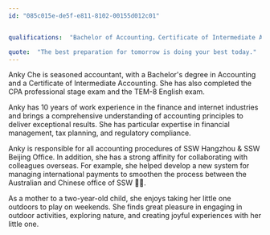 ```yaml
---
id: "085c015e-de5f-e811-8102-00155d012c01"


qualifications:  "Bachelor of Accounting，Certificate of Intermediate Accounting" 

quote:  "The best preparation for tomorrow is doing your best today."
---
```


Anky Che is seasoned accountant, with a Bachelor's degree in Accounting and a Certificate of Intermediate Accounting. She has also completed the CPA professional stage exam and the TEM-8 English exam.

Anky has 10 years of work experience in the finance and internet industries and brings a comprehensive understanding of accounting principles to deliver exceptional results. She has particular expertise in financial management, tax planning, and regulatory compliance. 

Anky is responsible for all accounting procedures of SSW Hangzhou & SSW Beijing Office. In addition, she has a strong affinity for collaborating with colleagues overseas. For example, she helped develop a new system for managing international payments to smoothen the process between the Australian and Chinese office of SSW 🎉🎇.

As a mother to a two-year-old child, she enjoys taking her little one outdoors to play on weekends. She finds great pleasure in engaging in outdoor activities, exploring nature, and creating joyful experiences with her little one.
